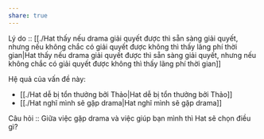 ```yaml
---
share: true
---
```

Lý do :: [[./Hat thấy nếu drama giải quyết được thì sẵn sàng giải quyết, nhưng nếu không chắc có giải quyết được không thì thấy lãng phí thời gian|Hat thấy nếu drama giải quyết được thì sẵn sàng giải quyết, nhưng nếu không chắc có giải quyết được không thì thấy lãng phí thời gian]]

Hệ quả của vấn đề này:
- [[./Hat dễ bị tổn thưởng bởi Thảo|Hat dễ bị tổn thưởng bởi Thảo]]
- [[./Hat nghĩ mình sẽ gặp drama|Hat nghĩ mình sẽ gặp drama]]


Câu hỏi :: Giữa việc gặp drama và việc giúp bạn mình thì Hat sẽ chọn điều gì?